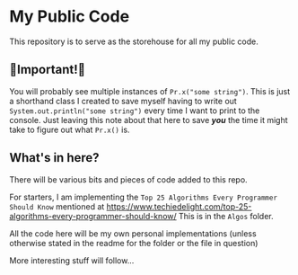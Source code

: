 # My Public Code

This repository is to serve as the storehouse for all my public code.

## 🔴Important!🔴
You will probably see multiple instances of `Pr.x("some string")`. This is just a shorthand class I created to save myself having to write out `System.out.println("some string")` every time I want to print to the console. Just leaving this note about that here to save ***you*** the time it might take to figure out what `Pr.x()` is.

## What's in here?

There will be various bits and pieces of code added to this repo.

For starters, I am implementing the `Top 25 Algorithms Every Programmer Should Know` mentioned at https://www.techiedelight.com/top-25-algorithms-every-programmer-should-know/ This is in the `Algos` folder.

All the code here will be my own personal implementations (unless otherwise stated in the readme for the folder or the file in question)

More interesting stuff will follow...

